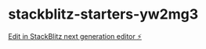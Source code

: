 # stackblitz-starters-yw2mg3

[Edit in StackBlitz next generation editor ⚡️](https://stackblitz.com/~/github.com/mohamad-ali-asnawi-93/stackblitz-starters-yw2mg3)